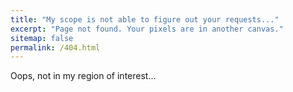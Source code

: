 ```yaml
---
title: "My scope is not able to figure out your requests..."
excerpt: "Page not found. Your pixels are in another canvas."
sitemap: false
permalink: /404.html
---
```


Oops, not in my region of interest...

<script type="text/javascript">
  var GOOG_FIXURL_LANG = 'en';
  var GOOG_FIXURL_SITE = '{{ site.url }}'
</script>
<script type="text/javascript"
  src="//linkhelp.clients.google.com/tbproxy/lh/wm/fixurl.js">
</script>
